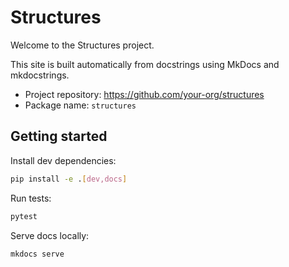 # Structures

Welcome to the Structures project.

This site is built automatically from docstrings using MkDocs and mkdocstrings.

- Project repository: https://github.com/your-org/structures
- Package name: `structures`

## Getting started

Install dev dependencies:

```bash
pip install -e .[dev,docs]
```

Run tests:

```bash
pytest
```

Serve docs locally:

```bash
mkdocs serve
```

